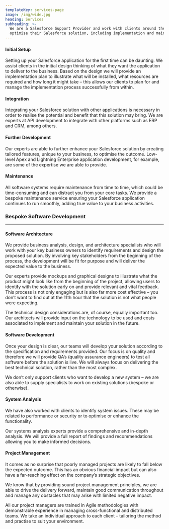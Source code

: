 ```yaml
---
templateKey: services-page
image: /img/wide.jpg
heading: Services
subheading: >-
  We are a Salesforce Support Provider and work with clients around the world to
  optimise their Salesforce solution, including implementation and maintenance.
---
```

<!--StartFragment-->

#### Initial Setup

Setting up your Salesforce application for the first time can be daunting. We assist clients in the initial design thinking of what they want the application to deliver to the business. Based on the design we will provide an implementation plan to illustrate what will be installed, what resources are required and how long it might take – this allows our clients to plan for and manage the implementation process successfully from within.

#### Integration

Integrating your Salesforce solution with other applications is necessary in order to realise the potential and benefit that this solution may bring. We are experts at API development to integrate with other platforms such as ERP and CRM, among others.

#### Further Development

Our experts are able to further enhance your Salesforce solution by creating tailored features, unique to your business, to optimise the outcome. Low-level Apex and Lightning Enterprise application development, for example, are some of the expertise we are able to provide.

#### Maintenance

All software systems require maintenance from time to time, which could be time-consuming and can distract you from your core tasks. We provide a bespoke maintenance service ensuring your Salesforce application continues to run smoothly, adding true value to your business activities.

### Bespoke Software Development

- - -

#### Software Architecture

We provide business analysis, design, and architecture specialists who will work with your key business owners to identify requirements and design the proposed solution. By involving key stakeholders from the beginning of the process, the development will be fit for purpose and will deliver the expected value to the business.

Our experts provide mockups and graphical designs to illustrate what the product might look like from the beginning of the project, allowing users to identify with the solution early on and provide relevant and vital feedback. This process is not only engaging but is also far more cost effective – you don’t want to find out at the 11th hour that the solution is not what people were expecting.

The technical design considerations are, of course, equally important too. Our architects will provide input on the technology to be used and costs associated to implement and maintain your solution in the future.

#### Software Development

Once your design is clear, our teams will develop your solution according to the specification and requirements provided. Our focus is on quality and therefore we will provide QA’s (quality assurance engineers) to test all software before the solution is live. We will always focus on delivering the best technical solution, rather than the most complex.

We don’t only support clients who want to develop a new system – we are also able to supply specialists to work on existing solutions (bespoke or otherwise).

#### System Analysis

We have also worked with clients to identify system issues. These may be related to performance or security or to optimise or enhance the functionality.

Our systems analysis experts provide a comprehensive and in-depth analysis. We will provide a full report of findings and recommendations allowing you to make informed decisions.

#### Project Management

It comes as no surprise that poorly managed projects are likely to fall below the expected outcome. This has an obvious financial impact but can also have a far-reaching effect on the company’s strategic objectives.

We know that by providing sound project management principles, we are able to drive the delivery forward, maintain good communication throughout and manage any obstacles that may arise with limited negative impact.

All our project managers are trained in Agile methodologies with demonstrable experience in managing cross-functional and distributed teams. We take an individual approach to each client – tailoring the method and practise to suit your environment.

<!--EndFragment-->
